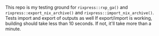 This repo is my testing ground for `rixpress::rxp_ga()`
and `rixpress::export_nix_archive()` and `rixpress::import_nix_archive()`.
Tests import and export of outputs as well
If export/import is working, building should take less
than 10 seconds. If not, it'll take more than a minute.
